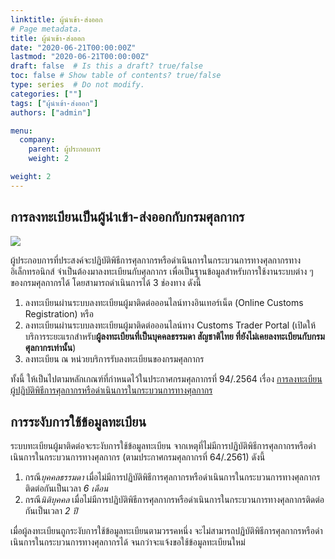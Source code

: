 ```yaml
---
linktitle: ผู้นำเข้า-ส่งออก
# Page metadata.
title: ผู้นำเข้า-ส่งออก
date: "2020-06-21T00:00:00Z"
lastmod: "2020-06-21T00:00:00Z"
draft: false  # Is this a draft? true/false
toc: false # Show table of contents? true/false
type: series  # Do not modify.
categories: [""]
tags: ["ผู้นำเข้า-ส่งออก"]
authors: ["admin"]

menu:
  company:
    parent: ผู้ประกอบการ
    weight: 2

weight: 2
---  
```


## การลงทะเบียนเป็นผู้นำเข้า-ส่งออกกับกรมศุลกากร

![](../img/regis.jpg)

ผู้ประกอบการที่ประสงค์จะปฏิบัติพิธีการศุลกากรหรือดำเนินการในกระบวนการทางศุลกากรทางอิเล็กทรอนิกส์ จำเป็นต้องมาลงทะเบียนกับศุลกากร เพื่อเป็นฐานข้อมูลสำหรับการใช้งานระบบต่าง ๆ ของกรมศุลกากรได้ โดยสามารถดำเนินการได้ 3 ช่องทาง ดังนี้

1.  ลงทะเบียนผ่านระบบลงทะเบียนผู้มาติดต่อออนไลน์ทางอินเทอร์เน็ต (Online Customs Registration) หรือ
2. ลงทะเบียนผ่านระบบลงทะเบียนผู้มาติดต่อออนไลน์ทาง Customs Trader Portal (เปิดให้บริการระยะแรกสำหรับ**ผู้ลงทะเบียนที่เป็นบุคคลธรรมดา สัญชาติไทย ที่ยังไม่เคยลงทะเบียนกับกรมศุลกากรเท่านั้น**)
3. ลงทะเบียน ณ หน่วยบริการรับลงทะเบียนของกรมศุลกากร

ทั้งนี้ ให้เป็นไปตามหลักเกณฑ์ที่กำหนดไว้ในประกาศกรมศุลกากรที่ 94/.2564 เรื่อง [การลงทะเบียนผู้ปฏิบัติพิธีการศุลกากรหรือดำเนินการในกระบวนการทางศุลกากร](../../../post/announcement/customs/2564-94/)   

## การระงับการใช้ข้อมูลทะเบียน

ระบบทะเบียนผู้มาติดต่อจะระงับการใช้ข้อมูลทะเบียน จากเหตุที่ไม่มีการปฏิบัติพิธีการศุลกากรหรือดําเนินการในกระบวนการทางศุลกากร (ตามประกาศกรมศุลกากรที่ 64/.2561) ดังนี้

1. กรณี*บุคคลธรรมดา* เมื่อไม่มีการปฏิบัติพิธีการศุลกากรหรือดําเนินการในกระบวนการทางศุลกากรติดต่อกันเป็นเวลา *6 เดือน*
2. กรณี*นิติบุคคล* เมื่อไม่มีการปฏิบัติพิธีการศุลกากรหรือดําเนินการในกระบวนการทางศุลกากรติดต่อกันเป็นเวลา *2 ปี*

เมื่อผู้ลงทะเบียนถูกระงับการใช้ข้อมูลทะเบียนตามวรรคหนึ่ง จะไม่สามารถปฏิบัติพิธีการศุลกากรหรือดําเนินการในกระบวนการทางศุลกากรได้ จนกว่าจะแจ้งขอใช้ข้อมูลทะเบียนใหม่




